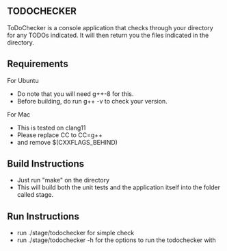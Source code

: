 ## TODOCHECKER

ToDoChecker is a console application that checks through your directory for any TODOs indicated. 
It will then return you the files indicated in the directory.

## Requirements

For Ubuntu
- Do note that you will need g++-8 for this.
- Before building, do run g++ -v to check your version.

For Mac
- This is tested on clang11
- Please replace CC to CC=g++
- and remove $(CXXFLAGS_BEHIND)

## Build Instructions

- Just run "make" on the directory
- This will build both the unit tests and the application itself into the folder called stage.

## Run Instructions

- run ./stage/todochecker for simple check
- run ./stage/todochecker -h for the options to run the todochecker with
